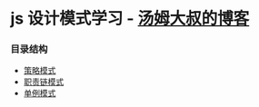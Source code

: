 # js 设计模式学习 - [汤姆大叔的博客](https://www.cnblogs.com/TomXu/archive/2012/02/20/2352817.html)


### 目录结构
   - [策略模式](./策略模式.html)
   - [职责链模式](./职责链模式.html)
   - [单例模式](./单例模式/)
